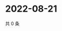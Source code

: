 # 2022-08-21

共 0 条

<!-- BEGIN WEIBO -->
<!-- 最后更新时间 Sun Aug 21 2022 04:03:16 GMT+0800 (China Standard Time) -->

<!-- END WEIBO -->

